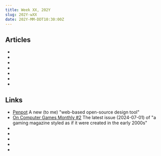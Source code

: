 ```yaml
---
title: Week XX, 202Y
slug: 202Y-wXX
date: 202Y-MM-DDT10:30:00Z
---
```


## Articles

- []()
- []()
- []()
- []()
- []()
- []()
- []()

## Links

- [Penpot](https://penpot.app)
  A new (to me) "web-based open-source design tool"
- [On Computer Games Monthly #2](https://archive.org/details/on-computer-games-monthly-december-2000-magazine)
  The latest issue (2024-07-01) of "a gaming magazine styled as if it were created in the early 2000s"
- []()
- []()
- []()
- []()
- []()
